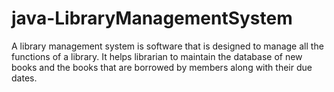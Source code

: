 # java-LibraryManagementSystem

A library management system is software that is designed to manage all the functions of a library. 
It helps librarian to maintain the database of new books and the books that are borrowed by members along with their due dates.
